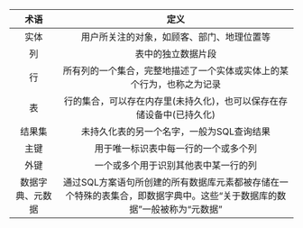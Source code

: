 | 术语 | 定义 |
| :---: | :---: |
| 实体 | 用户所关注的对象，如顾客、部门、地理位置等 |
| 列 | 表中的独立数据片段 |
| 行 | 所有列的一个集合，完整地描述了一个实体或实体上的某个行为，也称之为记录 |
| 表 | 行的集合，可以存在内存里\(未持久化\)，也可以保存在存储设备中\(已持久化\) |
| 结果集 | 未持久化表的另一个名字，一般为SQL查询结果 |
| 主键 | 用于唯一标识表中每一行的一个或多个列 |
| 外键 | 一个或多个用于识别其他表中某一行的列 |
| 数据字典、元数据 | 通过SQL方案语句所创建的所有数据库元素都被存储在一个特殊的表集合，即数据字典中。这些“关于数据库的数据”一般被称为“元数据” |



